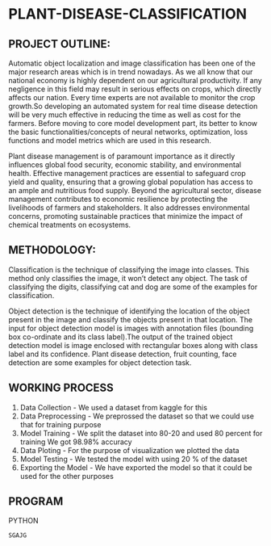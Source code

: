 # PLANT-DISEASE-CLASSIFICATION
## PROJECT OUTLINE:
Automatic object localization and image classification has been one of the major research areas which is in trend nowadays. As we all know that our national economy is highly dependent on our agricultural productivity. If any negligence in this field may result in serious effects on crops, which directly affects our nation. Every time experts are not available to monitor the crop growth.So developing an automated system for real time disease detection will be very much effective in reducing the time as well as cost for the farmers. Before moving to core model development part, its better to know the basic functionalities/concepts of neural networks, optimization, loss functions and model metrics which are used in this research.

Plant disease management is of paramount importance as it directly influences global food security, economic stability, and environmental health. Effective management practices are essential to safeguard crop yield and quality, ensuring that a growing global population has access to an ample and nutritious food supply. Beyond the agricultural sector, disease management contributes to economic resilience by protecting the livelihoods of farmers and stakeholders. It also addresses environmental concerns, promoting sustainable practices that minimize the impact of chemical treatments on ecosystems. 

## METHODOLOGY:
Classification is the technique of classifying the image into classes. This method only classifies the image, it won’t detect any object. The task of classifying the digits, classifying cat and dog are some of the examples for classification.

Object detection is the technique of identifying the location of the object present in the image and classify the objects present in that location. The input for object detection model is images with annotation files (bounding box co-ordinate and its class label).The output of the trained object detection model is image enclosed with rectangular boxes along with class label and its confidence. Plant disease detection, fruit counting, face detection are some examples for object detection task. 

## WORKING PROCESS
1) Data Collection - We used a dataset from kaggle for this
2) Data Preprocessing - We preprossed the dataset so that we could use that for training purpose
3) Model Training - We split the dataset into 80-20 and used 80 percent for training We got 98.98% accuracy
4) Data Ploting - For the purpose of visualization we plotted the data
5) Model Testing - We tested the model with using 20 % of the dataset
6) Exporting the Model - We have exported the model so that it could be used for the other purposes

## PROGRAM
PYTHON
```
SGAJG
```
